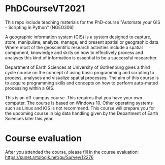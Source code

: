 # PhDCourseVT2021
This repo include teaching materials for the PhD-course "Automate your GIS - Scripting in Python" (NGEO306)

A geographic information system (GIS) is a system designed to capture, store, manipulate, analyze, manage, and present spatial or geographic data. Where most of the geoscientific research activities include a spatial component, knowledge and skills on how to effectively process and analyses this kind of information is essential to be a successful researcher. 

Department of Earth Sciences at University of Gothenburg gives a third cycle course on the concept of using basic programming and scripting to process, analyses and visualize spatial processes. The aim of this course is to acquire programming skills and concepts on how to perform auto-mated processing within a GIS. 

This is an off-campus course. This requires that you have your own computer. The course is based on Windows 10. Other operating systems such as Linux and iOS is not recommend. This course will prepare you for the upcoming course in big data handling given by the Department of Earth Sciences later this year.

# Course evaluation
After you attended the course, please fill in the course evaluation: https://sunet.artologik.net/gu/Survey/12276
